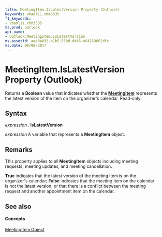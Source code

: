 ```yaml
---
title: MeetingItem.IsLatestVersion Property (Outlook)
keywords: vbaol11.chm3535
f1_keywords:
- vbaol11.chm3535
ms.prod: outlook
api_name:
- Outlook.MeetingItem.IsLatestVersion
ms.assetid: aee3a832-b1b5-538d-dd45-e64769662dfc
ms.date: 06/08/2017
---
```



# MeetingItem.IsLatestVersion Property (Outlook)

Returns a **Boolean** value that indicates whether the **[MeetingItem](meetingitem-object-outlook.md)** represents the latest version of the item on the organizer's calendar. Read-only.


## Syntax

 _expression_ . **IsLatestVersion**

 _expression_ A variable that represents a **MeetingItem** object.


## Remarks

This property applies to all **MeetingItem** objects including meeting requests, meeting updates, and meeting cancellation.

 **True** indicates that the latest version of the meeting item is on the organizer's calendar; **False** indicates that the meeting item on the calendar is not the latest version, or that there is a conflict between the meeting request and another appointment item on the calendar.


## See also


#### Concepts


[MeetingItem Object](meetingitem-object-outlook.md)

